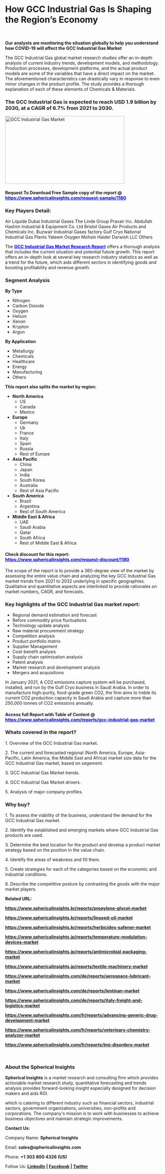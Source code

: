 <p>&nbsp;</p>
<h1><strong>How GCC Industrial Gas Is Shaping the Region&rsquo;s Economy</strong></h1>
<p>&nbsp;</p>
<p><strong>Our analysts are monitoring the situation globally to help you understand how COVID-19 will affect the GCC Industrial Gas Market</strong></p>
<p>The GCC Industrial Gas global market research studies offer an in-depth analysis of current industry trends, development models, and methodology. Production processes, development platforms, and the actual product models are some of the variables that have a direct impact on the market. The aforementioned characteristics can drastically vary in response to even minor changes in the product profile. The study provides a thorough explanation of each of these elements of Chemicals &amp; Materials.</p>
<h3>The GCC Industrial Gas is expected to reach USD 1.9 billion by 2030, at a CAGR of 6.7% from 2021 to 2030.</h3>
<p><img src="https://www.sphericalinsights.com/images/rd/image1.png" alt="GCC Industrial Gas Market" width="387" height="220" /></p>
<h4>Request To Download Free Sample copy of the report @ <span style="color: #0000ff;"><a style="color: #0000ff;" href="https://www.sphericalinsights.com/request-sample/1180" target="_blank">https://www.sphericalinsights.com/request-sample/1180</a></span></h4>
<h3><strong>Key Players Detail:</strong></h3>
<p>Air Liquide Dubai Industrial Gases The Linde Group Praxair Inc. Abdullah Hashim Industrial &amp; Equipment Co. Ltd Bristol Gases Air Products and Chemicals Inc. Buzwair Industrial Gases factory Gulf Cryo National Industrial Gas Plants Yateem Oxygen Mohsin Haider Darwish LLC Others</p>
<p>The <span style="color: #0000ff;"><strong><a style="color: #0000ff;" href=" https://www.sphericalinsights.com/reports/gcc-industrial-gas-market" target="_blank">GCC Industrial Gas Market Research Report</a></strong></span> offers a thorough analysis that includes the current situation and potential future growth. This report offers an in-depth look at several key research industry statistics as well as a trend for the future, which aids different sectors in identifying goods and boosting profitability and revenue growth.</p>
<h3><strong>Segment Analysis </strong></h3>
<p><strong>By Type</strong></p>
<ul>
<li>Nitrogen</li>
<li>Carbon Dioxide</li>
<li>Oxygen</li>
<li>Helium</li>
<li>Xenon</li>
<li>Krypton</li>
<li>Argon</li>
</ul>
<p><strong>By Application</strong></p>
<ul>
<li>Metallurgy</li>
<li>Chemicals</li>
<li>Healthcare</li>
<li>Energy</li>
<li>Manufacturing</li>
<li>Others</li>
</ul>
<p><strong>This report also splits the market by region:</strong></p>
<ul>
<li><strong>North America</strong>
<ul>
<li>US</li>
<li>Canada</li>
<li>Mexico</li>
</ul>
</li>
<li><strong>Europe</strong>
<ul>
<li>Germany</li>
<li>Uk</li>
<li>France</li>
<li>Italy</li>
<li>Spain</li>
<li>Russia</li>
<li>Rest of Europe</li>
</ul>
</li>
<li><strong>Asia Pacific</strong>
<ul>
<li>China</li>
<li>Japan</li>
<li>India</li>
<li>South Korea</li>
<li>Australia</li>
<li>Rest of Asia Pacific</li>
</ul>
</li>
<li><strong>South America</strong>
<ul>
<li>Brazil</li>
<li>Argentina</li>
<li>Rest of South America</li>
</ul>
</li>
<li><strong>Middle East &amp; Africa</strong>
<ul>
<li>UAE</li>
<li>Saudi Arabia</li>
<li>Qatar</li>
<li>South Africa</li>
<li>Rest of Middle East &amp; Africa</li>
</ul>
</li>
</ul>
<h4>Check discount for this report:<span style="color: #0000ff;"><a style="color: #0000ff;" href="%20https://www.sphericalinsights.com/request-discount/1180" target="_blank"> https://www.sphericalinsights.com/request-discount/1180</a></span></h4>
<p>The scope of the report is to provide a 360-degree view of the market by assessing the entire value chain and analyzing the key GCC Industrial Gas market trends from 2021 to 2032 underlying in specific geographies. Qualitative and quantitative aspects are interlinked to provide rationales on market numbers, CAGR, and forecasts.</p>
<h3><strong>Key highlights of the GCC Industrial Gas market report:</strong></h3>
<ul>
<li>Regional demand estimation and forecast</li>
<li>Before commodity price fluctuations</li>
<li>Technology update analysis</li>
<li>Raw material procurement strategy</li>
<li>Competition analysis</li>
<li>Product portfolio matrix</li>
<li>Supplier Management</li>
<li>Cost-benefit analysis</li>
<li>Supply chain optimization analysis</li>
<li>Patent analysis</li>
<li>Market research and development analysis</li>
<li>Mergers and acquisitions</li>
</ul>
<p>In January 2021, A CO2 emissions capture system will be purchased, installed, and run by the Gulf Cryo business in Saudi Arabia. In order to manufacture high-purity, food-grade green CO2, the firm aims to treble its current CO2 production capacity in Saudi Arabia and capture more than 250,000 tonnes of CO2 emissions annually.</p>
<h4>Access full Report with Table of Content @<span style="color: #0000ff;"><a style="color: #0000ff;" href="%20https://www.sphericalinsights.com/reports/gcc-industrial-gas-market" target="_blank"> https://www.sphericalinsights.com/reports/gcc-industrial-gas-market</a></span></h4>
<h3><strong>Whats covered in the report?</strong></h3>
<p>1. Overview of the GCC Industrial Gas market.</p>
<p>2. The current and forecasted regional (North America, Europe, Asia-Pacific, Latin America, the Middle East and Africa) market size data for the GCC Industrial Gas market, based on segement.</p>
<p>3. GCC Industrial Gas Market trends.</p>
<p>4. GCC Industrial Gas Market drivers.</p>
<p>5. Analysis of major company profiles.</p>
<h3><strong>Why buy?</strong></h3>
<p>1. To assess the viability of the business, understand the demand for the GCC Industrial Gas market.</p>
<p>2. Identify the established and emerging markets where GCC Industrial Gas products are used.</p>
<p>3. Determine the best location for the product and develop a product market strategy based on the position in the value chain.</p>
<p>4. Identify the areas of weakness and fill them.</p>
<p>5. Create strategies for each of the categories based on the economic and industrial conditions.</p>
<p>6. Describe the competitive posture by contrasting the goods with the major market players.</p>
<p><strong>Related URL:</strong></p>
<p><strong><a href="https://www.sphericalinsights.kr/reports/propylene-glycol-markethttps://www.sphericalinsights.kr/reports/linseed-oil-markethttps://www.sphericalinsights.kr/reports/herbicides-safener-market">https://www.sphericalinsights.kr/reports/propylene-glycol-market</a></strong></p>
<p><strong><a href="https://www.sphericalinsights.kr/reports/propylene-glycol-markethttps://www.sphericalinsights.kr/reports/linseed-oil-markethttps://www.sphericalinsights.kr/reports/herbicides-safener-market">https://www.sphericalinsights.kr/reports/linseed-oil-market</a></strong></p>
<p><strong><a href="https://www.sphericalinsights.kr/reports/propylene-glycol-markethttps://www.sphericalinsights.kr/reports/linseed-oil-markethttps://www.sphericalinsights.kr/reports/herbicides-safener-market">https://www.sphericalinsights.kr/reports/herbicides-safener-market</a></strong></p>
<p><strong><a href="https://www.sphericalinsights.jp/reports/temperature-modulation-devices-markethttps://www.sphericalinsights.jp/reports/antimicrobial-packaging-markethttps://www.sphericalinsights.jp/reports/textile-machinery-market">https://www.sphericalinsights.jp/reports/temperature-modulation-devices-market</a></strong></p>
<p><strong><a href="https://www.sphericalinsights.jp/reports/temperature-modulation-devices-markethttps://www.sphericalinsights.jp/reports/antimicrobial-packaging-markethttps://www.sphericalinsights.jp/reports/textile-machinery-market">https://www.sphericalinsights.jp/reports/antimicrobial-packaging-market</a></strong></p>
<p><strong><a href="https://www.sphericalinsights.jp/reports/temperature-modulation-devices-markethttps://www.sphericalinsights.jp/reports/antimicrobial-packaging-markethttps://www.sphericalinsights.jp/reports/textile-machinery-market">https://www.sphericalinsights.jp/reports/textile-machinery-market</a></strong></p>
<p><strong><a href="https://www.sphericalinsights.com/de/reports/aerospace-lubricant-markethttps://www.sphericalinsights.com/de/reports/lentinan-markethttps://www.sphericalinsights.com/de/reports/italy-freight-and-logistics-market">https://www.sphericalinsights.com/de/reports/aerospace-lubricant-market</a></strong></p>
<p><strong><a href="https://www.sphericalinsights.com/de/reports/aerospace-lubricant-markethttps://www.sphericalinsights.com/de/reports/lentinan-markethttps://www.sphericalinsights.com/de/reports/italy-freight-and-logistics-market">https://www.sphericalinsights.com/de/reports/lentinan-market</a></strong></p>
<p><strong><a href="https://www.sphericalinsights.com/de/reports/aerospace-lubricant-markethttps://www.sphericalinsights.com/de/reports/lentinan-markethttps://www.sphericalinsights.com/de/reports/italy-freight-and-logistics-market">https://www.sphericalinsights.com/de/reports/italy-freight-and-logistics-market</a></strong></p>
<p><strong><a href="https://www.sphericalinsights.com/fr/reports/advancing-generic-drug-development-markethttps://www.sphericalinsights.com/fr/reports/veterinary-chemistry-analyzer-markethttps://www.sphericalinsights.com/fr/reports/tmj-disorders-market">https://www.sphericalinsights.com/fr/reports/advancing-generic-drug-development-market</a></strong></p>
<p><strong><a href="https://www.sphericalinsights.com/fr/reports/advancing-generic-drug-development-markethttps://www.sphericalinsights.com/fr/reports/veterinary-chemistry-analyzer-markethttps://www.sphericalinsights.com/fr/reports/tmj-disorders-market">https://www.sphericalinsights.com/fr/reports/veterinary-chemistry-analyzer-market</a></strong></p>
<p><strong><a href="https://www.sphericalinsights.com/fr/reports/advancing-generic-drug-development-markethttps://www.sphericalinsights.com/fr/reports/veterinary-chemistry-analyzer-markethttps://www.sphericalinsights.com/fr/reports/tmj-disorders-market">https://www.sphericalinsights.com/fr/reports/tmj-disorders-market</a></strong></p>
<p>&nbsp;</p>
<h3><strong>About the Spherical Insights</strong></h3>
<p><strong>Spherical Insights</strong> is a market research and consulting firm which provides actionable market research study, quantitative forecasting and trends analysis provides forward-looking insight especially designed for decision makers and aids ROI.</p>
<p>which is catering to different industry such as financial sectors, industrial sectors, government organizations, universities, non-profits and corporations. The company's mission is to work with businesses to achieve business objectives and maintain strategic improvements.</p>
<p><strong>Contact Us:</strong></p>
<p>Company Name: <strong>Spherical Insights</strong></p>
<p>Email: <strong>sales@sphericalinsights.com</strong></p>
<p>Phone: <strong>+1 303 800 4326 (US)</strong></p>
<p>Follow Us: <strong><a href="https://www.linkedin.com/company/spherical-insight/"><u>LinkedIn</u></a> | <a href="https://www.facebook.com/sphericalinsights35"><u>Facebook</u></a> | <a href="https://twitter.com/SInsights_US"><u>Twitter</u></a></strong></p>
<p>&nbsp;</p>
